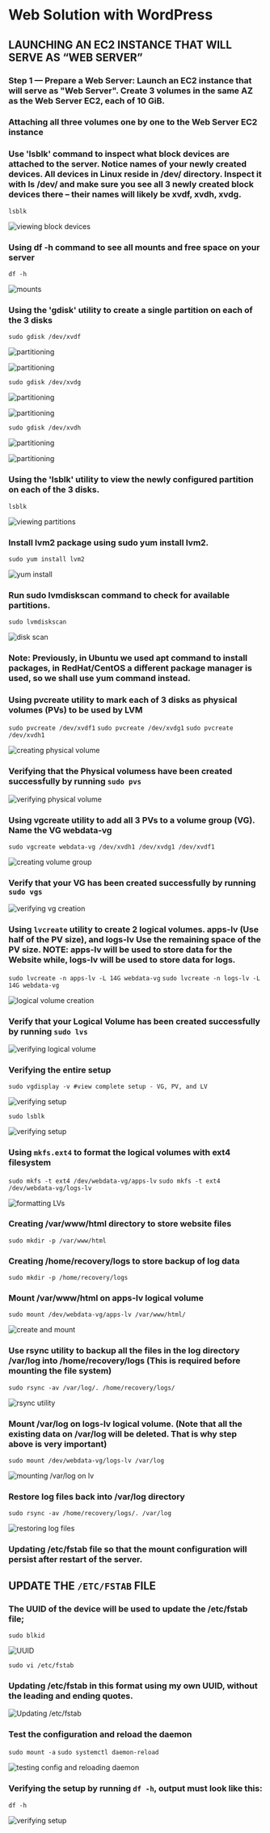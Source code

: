 # Web Solution with WordPress

## LAUNCHING AN EC2 INSTANCE THAT WILL SERVE AS “WEB SERVER”

### Step 1 — Prepare a Web Server: Launch an EC2 instance that will serve as "Web Server". Create 3 volumes in the same AZ as the Web Server EC2, each of 10 GiB.

### Attaching all three volumes one by one to the Web Server EC2 instance

### Use 'lsblk' command to inspect what block devices are attached to the server. Notice names of your newly created devices. All devices in Linux reside in /dev/ directory. Inspect it with ls /dev/ and make sure you see all 3 newly created block devices there – their names will likely be xvdf, xvdh, xvdg.

`lsblk`

![viewing block devices](./images/lsblk.png)

### Using df -h command to see all mounts and free space on your server

`df -h`

![mounts](./images/df-h.png)

### Using the 'gdisk' utility to create a single partition on each of the 3 disks

`sudo gdisk /dev/xvdf`

![partitioning](./images/xvdf.png)

![partitioning](./images/xvdf1.png)

`sudo gdisk /dev/xvdg`

![partitioning](./images/xvdg.png)

![partitioning](./images/xvdg1.png)

`sudo gdisk /dev/xvdh`

![partitioning](./images/xvdh.png)

![partitioning](./images/xvdh1.png)

### Using the 'lsblk' utility to view the newly configured partition on each of the 3 disks.

`lsblk`

![viewing partitions](./images/lsblk2.png)

### Install lvm2 package using sudo yum install lvm2. 

`sudo yum install lvm2`

![yum install](./images/yum-install.png)

### Run sudo lvmdiskscan command to check for available partitions.

`sudo lvmdiskscan`

![disk scan](./images/lvmdiskscan.png)

### Note: Previously, in Ubuntu we used apt command to install packages, in RedHat/CentOS a different package manager is used, so we shall use yum command instead.

### Using pvcreate utility to mark each of 3 disks as physical volumes (PVs) to be used by LVM

`sudo pvcreate /dev/xvdf1`
`sudo pvcreate /dev/xvdg1`
`sudo pvcreate /dev/xvdh1`

![creating physical volume](./images/pv-create.png)

### Verifying that the Physical volumess have been created successfully by running `sudo pvs`

![verifying physical volume](./images/sudo-pvs.png)

### Using vgcreate utility to add all 3 PVs to a volume group (VG). Name the VG webdata-vg

`sudo vgcreate webdata-vg /dev/xvdh1 /dev/xvdg1 /dev/xvdf1`

![creating volume group](./images/vg-create.png)
### Verify that your VG has been created successfully by running `sudo vgs`

![verifying vg creation](./images/sudo-vgs.png)

### Using `lvcreate` utility to create 2 logical volumes. apps-lv (Use half of the PV size), and logs-lv Use the remaining space of the PV size. NOTE: apps-lv will be used to store data for the Website while, logs-lv will be used to store data for logs.

`sudo lvcreate -n apps-lv -L 14G webdata-vg`
`sudo lvcreate -n logs-lv -L 14G webdata-vg`

![logical volume creation](./images/lv-create.png)

### Verify that your Logical Volume has been created successfully by running `sudo lvs`

![verifying logical volume](./images/sudo-lvs.png)

### Verifying the entire setup

`sudo vgdisplay -v #view complete setup - VG, PV, and LV`

![verifying setup](./images/sudo-vgdisplay.png)

`sudo lsblk`

![verifying setup](./images/sudo-lsblk.png)

### Using `mkfs.ext4` to format the logical volumes with ext4 filesystem

`sudo mkfs -t ext4 /dev/webdata-vg/apps-lv`
`sudo mkfs -t ext4 /dev/webdata-vg/logs-lv`

![formatting LVs](./images/sudo-mkfs.png)

### Creating /var/www/html directory to store website files

`sudo mkdir -p /var/www/html`

### Creating /home/recovery/logs to store backup of log data

`sudo mkdir -p /home/recovery/logs`

### Mount /var/www/html on apps-lv logical volume

`sudo mount /dev/webdata-vg/apps-lv /var/www/html/`

![create and mount](./images/sudos.png)

### Use rsync utility to backup all the files in the log directory /var/log into /home/recovery/logs (This is required before mounting the file system)

`sudo rsync -av /var/log/. /home/recovery/logs/`

![rsync utility](./images/sudo-rsync.png)

### Mount /var/log on logs-lv logical volume. (Note that all the existing data on /var/log will be deleted. That is why step above is very important)

`sudo mount /dev/webdata-vg/logs-lv /var/log`

![mounting /var/log on lv](./images/mount-var-log.png)

### Restore log files back into /var/log directory

`sudo rsync -av /home/recovery/logs/. /var/log`

![restoring log files](./images/rsync-av.png)

### Updating /etc/fstab file so that the mount configuration will persist after restart of the server.

## UPDATE THE `/ETC/FSTAB` FILE

### The UUID of the device will be used to update the /etc/fstab file;

`sudo blkid`

![UUID](./images/sudo-blkid.png)

`sudo vi /etc/fstab`

### Updating /etc/fstab in this format using my own UUID, without the leading and ending quotes.

![Updating /etc/fstab](./images/vi-etc.png)

### Test the configuration and reload the daemon

`sudo mount -a`
`sudo systemctl daemon-reload`

![testing config and reloading daemon](./images/mount-systemctl.png)
### Verifying the setup by running `df -h`, output must look like this:

`df -h`

![verifying setup](./images/dfh.png)


